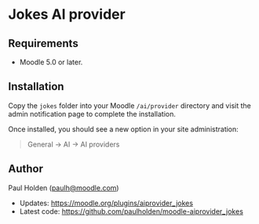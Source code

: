 # Jokes AI provider

## Requirements

- Moodle 5.0 or later.

## Installation

Copy the `jokes` folder into your Moodle `/ai/provider` directory and visit the admin notification page to complete the installation.

Once installed, you should see a new option in your site administration:

> General -> AI -> AI providers

## Author

Paul Holden (paulh@moodle.com)

- Updates: https://moodle.org/plugins/aiprovider_jokes
- Latest code: https://github.com/paulholden/moodle-aiprovider_jokes
